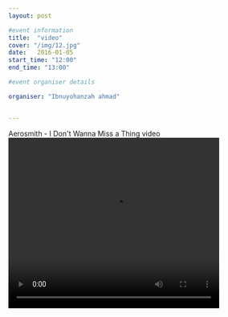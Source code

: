 ```yaml
---
layout: post

#event information
title:  "video"
cover: "/img/12.jpg"
date:   2016-01-05
start_time: "12:00"
end_time: "13:00"

#event organiser details

organiser: "Ibnuyohanzah ahmad"


---
```


<html manifest="cache-manifest.manifest">
<body>

<div id="result"></div>

<script>
// Check browser support
if (typeof(Storage) !== "undefined") {
    // Store
    localStorage.setItem("Aerosmith", "I Don't Wanna Miss a Thing");
    // Retrieve
    document.getElementById("result").innerHTML = localStorage.getItem("lastname");
} else {
    document.getElementById("result").innerHTML = "Sorry, your browser does not support Web Storage...";
}
</script>

 </body>
</html>

<p>Aerosmith - I Don't Wanna Miss a Thing video <br>
<video width="420" height="340" controls="controls">
  <source src="/img/Aerosmith - I Don't Wanna Miss a Thing vidoe.ogg" type="video/ogg" />
  <source src="/img/Aerosmith - I Don't Wanna Miss a Thing vidoe.oog" type="video/oog" />
Your browser does not support the video tag.
</video>
